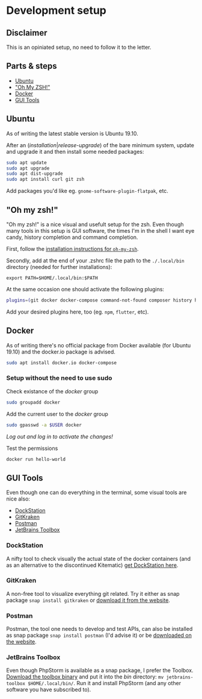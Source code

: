# Development setup

## Disclaimer

This is an opiniated setup, no need to follow it to the letter.

## Parts & steps

- [Ubuntu](#ubuntu)
- ["Oh My ZSH!"](#oh-my-zsh)
- [Docker](#docker)
- [GUI Tools](#gui-tools)

## Ubuntu

As of writing the latest stable version is Ubuntu 19.10.

After an (_installation_|_release-upgrade_) of the bare minimum system, update and upgrade it and then install some needed packages:

```sh
sudo apt update
sudo apt upgrade
sudo apt dist-upgrade
sudo apt install curl git zsh 
```
Add packages you'd like eg. `gnome-software-plugin-flatpak`, etc.

## "Oh my zsh!"

"Oh my zsh!" is a nice visual and usefult setup for the zsh. Even though many tools in this setup is GUI software, the times I'm in the shell I want eye candy, history completion and command completion.

First, follow the [installation instructions for `oh-my-zsh`](https://ohmyz.sh/).

Secondly, add at the end of your .zshrc file the path to the `./.local/bin` directory (needed for further installations):

```
export PATH=$HOME/.local/bin:$PATH
```

At the same occasion one should activate the following plugins:

```sh
plugins=(git docker docker-compose command-not-found composer history history-substring-search)
```

Add your desired plugins here, too (eg. `npm`, `flutter`, etc).

## Docker

As of writing there's no official package from Docker available (for Ubuntu 19.10) and the docker.io package is advised.

```sh
sudo apt install docker.io docker-compose
```

### Setup without the need to use sudo

Check existance of the _docker_ group
```sh
sudo groupadd docker
```

Add the current user to the _docker_ group
```sh
sudo gpasswd -a $USER docker
```

_Log out and log in to activate the changes!_

Test the permissions

```sh
docker run hello-world
```

## GUI Tools

Even though one can do everything in the terminal, some visual tools are nice also:

- [DockStation](#dockstation)
- [GitKraken](#gitkraken)
- [Postman](#postman)
- [JetBrains Toolbox](#jetbrains-toolbox)

### DockStation

A nifty tool to check visually the actual state of the docker containers (and as an alternative to the discontinued Kitematic) [get DockStation here](https://dockstation.io/).

### GitKraken

A non-free tool to visualize everything git related.
Try it either as snap package `snap install gitkraken` or [download it from the website](https://www.gitkraken.com/).

### Postman

Postman, the tool one needs to develop and test APIs, can also be installed as snap package `snap install postman` (I'd advise it) or be [downloaded on the website](https://www.getpostman.com/).

### JetBrains Toolbox

Even though PhpStorm is available as a snap package, I prefer the Toolbox.
[Download the toolbox binary](https://www.jetbrains.com/toolbox-app/download/) and put it into the _bin_ directory: `mv jetbrains-toolbox $HOME/.local/bin/`. Run it and install PhpStorm (and any other software you have subscribed to).

